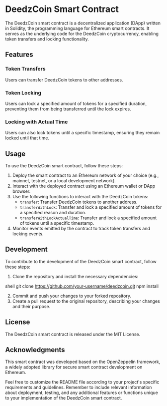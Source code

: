 # DeedzCoin Smart Contract

The DeedzCoin smart contract is a decentralized application (DApp) written in Solidity, the programming language for Ethereum smart contracts. It serves as the underlying code for the DeedzCoin cryptocurrency, enabling token transfers and locking functionality.

## Features

### Token Transfers

Users can transfer DeedzCoin tokens to other addresses.

### Token Locking

Users can lock a specified amount of tokens for a specified duration, preventing them from being transferred until the lock expires.

### Locking with Actual Time

Users can also lock tokens until a specific timestamp, ensuring they remain locked until that time.

## Usage

To use the DeedzCoin smart contract, follow these steps:

1. Deploy the smart contract to an Ethereum network of your choice (e.g., mainnet, testnet, or a local development network).
2. Interact with the deployed contract using an Ethereum wallet or DApp browser.
3. Use the following functions to interact with the DeedzCoin tokens:
   - `transfer`: Transfer DeedzCoin tokens to another address.
   - `transferWithLock`: Transfer and lock a specified amount of tokens for a specified reason and duration.
   - `transferWithLockActualTime`: Transfer and lock a specified amount of tokens until a specific timestamp.
4. Monitor events emitted by the contract to track token transfers and locking events.

## Development

To contribute to the development of the DeedzCoin smart contract, follow these steps:

1. Clone the repository and install the necessary dependencies:

shell
git clone https://github.com/your-username/deedzcoin.git
npm install
     
  
2. Commit and push your changes to your forked repository.
3. Create a pull request to the original repository, describing your changes and their purpose.

## License
The DeedzCoin smart contract is released under the MIT License.

## Acknowledgments
This smart contract was developed based on the OpenZeppelin framework, a widely adopted library for secure smart contract development on Ethereum.

Feel free to customize the README file according to your project's specific requirements and guidelines. Remember to include relevant information about deployment, testing, and any additional features or functions unique to your implementation of the DeedzCoin smart contract.
   
 
   
   